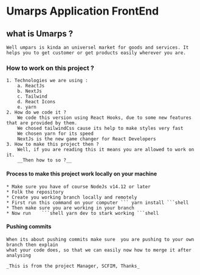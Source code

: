 # Umarps Application FrontEnd

## what is Umarps ?

    Well umpars is kinda an universel market for goods and services. It helps you to get customer or get products easily wherever you are.

### How to work on this project ?

    1. Technologies we are using :
        a. ReactJs
        b. NextJs
        c. Tailwind
        d. React Icons
        e. yarn
    2. How do we code it ?
        We code this version using React Hooks, due to some new features that are provided by them.
        We chosed tailwindCss cause its help to make styles very fast
        We chosen yarn for its speed
        NextJs is the new game changer for React Developers
    3. How to make this project then ?
        Well, if you are reading this it means you are allowed to work on it.
        __Then how to so ?__
            

#### Process to make this project work locally on your machine

    * Make sure you have of course NodeJs v14.12 or later
    * Folk the repository
    * Create you working branch locally and remotely
    * First run this command on your computer ``` yarn install ```shell
    * Then make sure you are working in your branch
    * Now run    ```shell yarn dev to stark working ```shell

#### Pushing commits

    When its about pushing commits make sure  you are pushing to your own branch then explain
    what your code does, so that we can easily now how to merge it after analysing

    _This is from the project Manager, SCFIM, Thanks_
